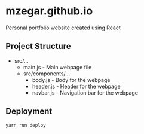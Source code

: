 # mzegar.github.io

Personal portfolio website created using React

## Project Structure

- src/...
  - main.js - Main webpage file
  - src/components/...
    - body.js - Body for the webpage
    - header.js - Header for the webpage
    - navbar.js - Navigation bar for the webpage
    
## Deployment

`yarn run deploy`
